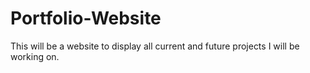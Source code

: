 # Portfolio-Website
This will be a website to display all current and future projects I will be working on.
